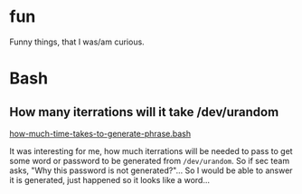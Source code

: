 # fun
Funny things, that I was/am curious.

# Bash

## How many iterrations will it take /dev/urandom
[how-much-time-takes-to-generate-phrase.bash](bash/how-much-time-takes-to-generate-phrase.bash)

It was interesting for me, how much iterrations will be needed to pass to get some word or password to be generated from `/dev/urandom`. So if sec team asks, "Why this password is not generated?"... So I would be able to answer it is generated, just happened so it looks like a word...
